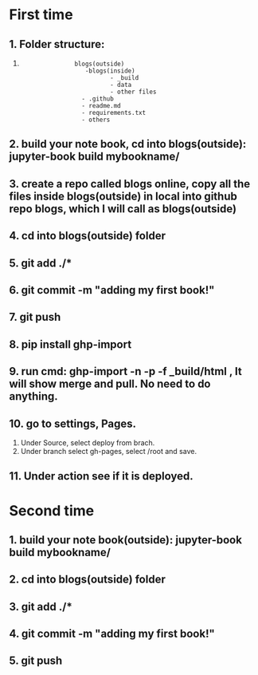 # First time
## 1. Folder structure: 
1.                    blogs(outside)
                         -blogs(inside)
                                - _build
                                - data
                                - other files
                        - .github
                        - readme.md
                        - requirements.txt
                        - others

## 2. build your note book, cd into blogs(outside): jupyter-book build mybookname/
## 3. create a repo called blogs online, copy all the files inside blogs(outside) in local into github repo blogs, which I will call as blogs(outside)
## 4. cd into blogs(outside) folder
## 5. git add ./*
## 6. git commit -m "adding my first book!"
## 7. git push
## 8. pip install ghp-import
## 9. run cmd:  ghp-import -n -p -f _build/html , It will show merge and pull. No need to do anything.
## 10. go to settings, Pages.
1) Under Source, select deploy from brach. 
2) Under branch select gh-pages, select /root and save.
## 11. Under action see if it is deployed.

# Second time
##  1. build your note book(outside): jupyter-book build mybookname/
## 2. cd into blogs(outside) folder
## 3. git add ./*
## 4. git commit -m "adding my first book!"
## 5. git push